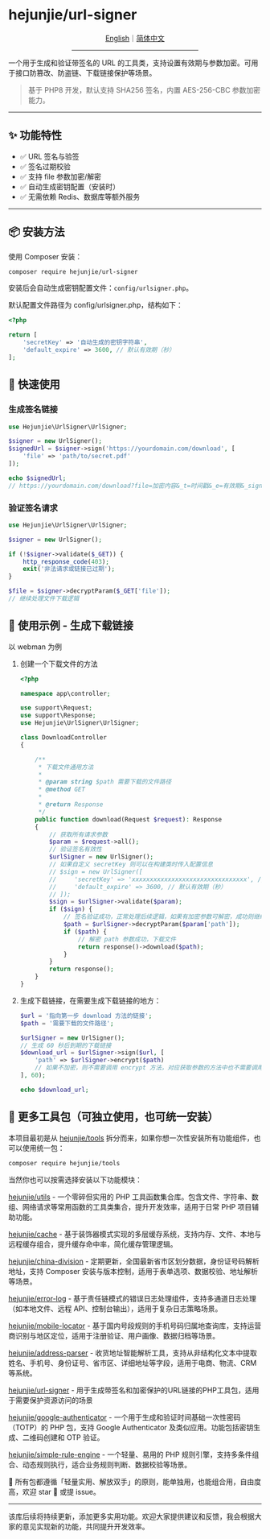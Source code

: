 # hejunjie/url-signer

<div align="center">
  <a href="./README.md">English</a>｜<a href="./README.zh-CN.md">简体中文</a>
  <hr width="50%"/>
</div>

一个用于生成和验证带签名的 URL 的工具类，支持设置有效期与参数加密。可用于接口防篡改、防盗链、下载链接保护等场景。

> 基于 PHP8 开发，默认支持 SHA256 签名，内置 AES-256-CBC 参数加密能力。

---

## ✨ 功能特性

- ✅ URL 签名与验签
- ✅ 签名过期校验
- ✅ 支持 file 参数加密/解密
- ✅ 自动生成密钥配置（安装时）
- ✅ 无需依赖 Redis、数据库等额外服务

---

## 📦 安装方法

使用 Composer 安装：

```bash
composer require hejunjie/url-signer
```

安装后会自动生成密钥配置文件：`config/urlsigner.php`。

默认配置文件路径为 config/urlsigner.php，结构如下：

```php
<?php

return [
    'secretKey' => '自动生成的密钥字符串',
    'default_expire' => 3600, // 默认有效期（秒）
];
```

## 🚀 快速使用

### 生成签名链接

```php
use Hejunjie\UrlSigner\UrlSigner;

$signer = new UrlSigner();
$signedUrl = $signer->sign('https://yourdomain.com/download', [
    'file' => 'path/to/secret.pdf'
]);

echo $signedUrl;
// https://yourdomain.com/download?file=加密内容&_t=时间戳&_e=有效期&_sign=签名
```

### 验证签名请求

```php
use Hejunjie\UrlSigner\UrlSigner;

$signer = new UrlSigner();

if (!$signer->validate($_GET)) {
    http_response_code(403);
    exit('非法请求或链接已过期');
}

$file = $signer->decryptParam($_GET['file']);
// 继续处理文件下载逻辑
```

## 🧠 使用示例 - 生成下载链接

以 webman 为例

1. 创建一个下载文件的方法
    ```php
    <?php

    namespace app\controller;

    use support\Request;
    use support\Response;
    use Hejunjie\UrlSigner\UrlSigner;

    class DownloadController
    {

        /**
         * 下载文件通用方法
         * 
         * @param string $path 需要下载的文件路径
         * @method GET
         * 
         * @return Response
         */
        public function download(Request $request): Response
        {
            // 获取所有请求参数
            $param = $request->all();
            // 验证签名有效性
            $urlSigner = new UrlSigner();
            // 如果自定义 secretKey 则可以在构建类时传入配置信息
            // $sign = new UrlSigner([
            //     'secretKey' => 'xxxxxxxxxxxxxxxxxxxxxxxxxxxxxxxx', // 32字符长度字符串
            //     'default_expire' => 3600, // 默认有效期（秒）
            // ]);
            $sign = $urlSigner->validate($param);
            if ($sign) {
                // 签名验证成功，正常处理后续逻辑，如果有加密参数可解密，成功则继续处理，失败返回 false
                $path = $urlSigner->decryptParam($param['path']);
                if ($path) {
                    // 解密 path 参数成功，下载文件
                    return response()->download($path);
                }
            }
            return response();
        }
    }
    ```
2. 生成下载链接，在需要生成下载链接的地方：
    ```php
    $url = '指向第一步 download 方法的链接';
    $path = '需要下载的文件路径';

    $urlSigner = new UrlSigner();
    // 生成 60 秒后到期的下载链接
    $download_url = $urlSigner->sign($url, [
        'path' => $urlSigner->encrypt($path)
        // 如果不加密，则不需要调用 encrypt 方法，对应获取参数的方法中也不需要调用 decryptParam 方法
    ], 60);

    echo $download_url;
    ```

## 🔧 更多工具包（可独立使用，也可统一安装）

本项目最初是从 [hejunjie/tools](https://github.com/zxc7563598/php-tools) 拆分而来，如果你想一次性安装所有功能组件，也可以使用统一包：

```bash
composer require hejunjie/tools
```

当然你也可以按需选择安装以下功能模块：

[hejunjie/utils](https://github.com/zxc7563598/php-utils) - 一个零碎但实用的 PHP 工具函数集合库。包含文件、字符串、数组、网络请求等常用函数的工具类集合，提升开发效率，适用于日常 PHP 项目辅助功能。

[hejunjie/cache](https://github.com/zxc7563598/php-cache) - 基于装饰器模式实现的多层缓存系统，支持内存、文件、本地与远程缓存组合，提升缓存命中率，简化缓存管理逻辑。

[hejunjie/china-division](https://github.com/zxc7563598/php-china-division) - 定期更新，全国最新省市区划分数据，身份证号码解析地址，支持 Composer 安装与版本控制，适用于表单选项、数据校验、地址解析等场景。

[hejunjie/error-log](https://github.com/zxc7563598/php-error-log) - 基于责任链模式的错误日志处理组件，支持多通道日志处理（如本地文件、远程 API、控制台输出），适用于复杂日志策略场景。

[hejunjie/mobile-locator](https://github.com/zxc7563598/php-mobile-locator) - 基于国内号段规则的手机号码归属地查询库，支持运营商识别与地区定位，适用于注册验证、用户画像、数据归档等场景。

[hejunjie/address-parser](https://github.com/zxc7563598/php-address-parser) - 收货地址智能解析工具，支持从非结构化文本中提取姓名、手机号、身份证号、省市区、详细地址等字段，适用于电商、物流、CRM 等系统。

[hejunjie/url-signer](https://github.com/zxc7563598/php-url-signer) - 用于生成带签名和加密保护的URL链接的PHP工具包，适用于需要保护资源访问的场景

[hejunjie/google-authenticator](https://github.com/zxc7563598/php-google-authenticator) - 一个用于生成和验证时间基础一次性密码（TOTP）的 PHP 包，支持 Google Authenticator 及类似应用。功能包括密钥生成、二维码创建和 OTP 验证。

[hejunjie/simple-rule-engine](https://github.com/zxc7563598/php-simple-rule-engine) - 一个轻量、易用的 PHP 规则引擎，支持多条件组合、动态规则执行，适合业务规则判断、数据校验等场景。

👀 所有包都遵循「轻量实用、解放双手」的原则，能单独用，也能组合用，自由度高，欢迎 star 🌟 或提 issue。

---

该库后续将持续更新，添加更多实用功能。欢迎大家提供建议和反馈，我会根据大家的意见实现新的功能，共同提升开发效率。
